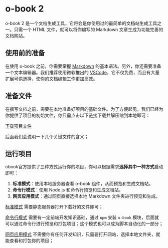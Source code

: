 # o-book 2

o-book 2 是一个文档生成工具，它将会是你使用过的最简单的文档站生成工具之一。只需一个 HTML 文件，就可以将你编写的 Markdown 文章生成为功能完善的文档网站。

## 使用前的准备

在使用 o-book 之前，你需要掌握 [Markdown](https://www.google.com/search?q=markdown) 的基本语法。另外，你还需要准备一个文本编辑器。我们推荐使用微软推出的 [VSCode](https://code.visualstudio.com/)，它不仅免费，而且有大量扩展可供选择，使你的文档编辑工作更加高效。

## 准备文件

在撰写文档之前，需要在本地准备好项目的基础文件。为了方便起见，我们已经为你提供了项目的初始文件，你只需点击以下链接下载并解压缩到本地即可：

[下载项目文件](../../publics/init-files/stand-up.zip)

后面我们会说明一下几个关键文件的含义；

## 运行项目

obook官方提供了三种方式运行你的项目，你可以根据需求**选择其中一种方式**启动即可：

1. **标准模式**：使用本地服务器查看 o-book 组件，从而预览和生成文档站。
2. **命令行模式**：使用 Node.js 和命令行预览和生成文档站。
3. **网页应用模式**：通过网页直接选择本地 Markdown 文件夹进行预览和生成。

<a href="./run-mode/base-mode.html" olink>标准模式</a> 需要静态服务器打开下载好的文件即可；

<a href="./run-mode/cli-mode.html" olink>命令行模式</a> 需要有一定前端开发知识基础，通过 `npm` 安装 `o-book` 模块，后面就可以通过命令行进行预览和打包项目；这个模式也可以成为脚本自动化的一部分；

<a href="./run-mode/webapp-mode.html" olink>网页应用模式</a> 不需要你有任何开发知识，只需要打开网站，选择本地文件夹，就能查看和打包你的项目；